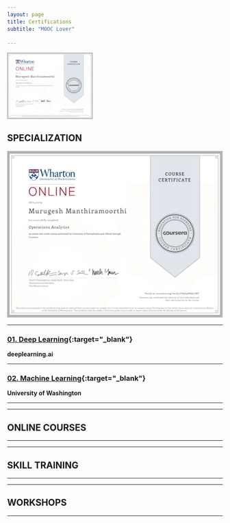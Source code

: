 ```yaml
---
layout: page
title: Certifications
subtitle: "MOOC Lover"

---
```


<a href="https://github.com/murugeshmanthiramoorthi/murugeshmanthiramoorthi.github.io">
  <img src="https://github.com/murugeshmanthiramoorthi/murugeshmanthiramoorthi.github.io/blob/master/assets/img/certificates/cer1.jpg" width="200" />
</a>

## SPECIALIZATION

[<img src="https://github.com/murugeshmanthiramoorthi/murugeshmanthiramoorthi.github.io/blob/master/assets/img/certificates/cer1.jpg">](https://github.com/murugeshmanthiramoorthi/murugeshmanthiramoorthi.github.io)

---
### [01. Deep Learning](https://www.coursera.org/account/accomplishments/specialization/R84YKF5GP6R7){:target="_blank"}
**deeplearning.ai**

---
### [02. Machine Learning](https://www.coursera.org/account/accomplishments/specialization/RSNHF85LSVVQ){:target="_blank"}
**University of Washington**


---

---
## ONLINE COURSES
---

---
## SKILL TRAINING

---

---
## WORKSHOPS
---
